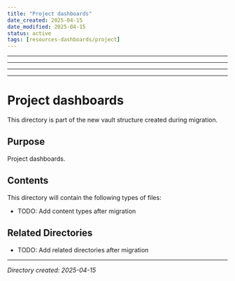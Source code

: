 ```yaml
---
title: "Project dashboards"
date_created: 2025-04-15
date_modified: 2025-04-15
status: active
tags: [resources-dashboards/project]
---
```


---

---

---

---

# Project dashboards

This directory is part of the new vault structure created during migration.

## Purpose

Project dashboards.

## Contents

This directory will contain the following types of files:

- TODO: Add content types after migration

## Related Directories

- TODO: Add related directories after migration

---

*Directory created: 2025-04-15*
